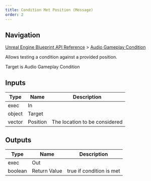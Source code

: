 ```yaml
---
title: Condition Met Position (Message)
order: 2
---
```

## Navigation

[Unreal Engine Blueprint API Reference](https://dev.epicgames.com/documentation/en-us/unreal-engine/BlueprintAPI) > [Audio Gameplay Condition](https://dev.epicgames.com/documentation/en-us/unreal-engine/BlueprintAPI/AudioGameplayCondition)

Allows testing a condition against a provided position.

Target is Audio Gameplay Condition

## Inputs

| Type | Name | Description |
| --- | --- | --- |
| exec | In |  |
| object | Target |  |
| vector | Position | The location to be considered |

## Outputs

| Type | Name | Description |
| --- | --- | --- |
| exec | Out |  |
| boolean | Return Value | true if condition is met |
